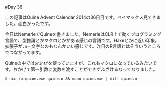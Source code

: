 #Day 36

この記事はQuine Advent Calendar 2014の36日目です。ベイマックス見てきました。面白かったです。

今日はNemerleでQuineを書きました。NemerleはCLR上で動くプログラミング言語で、型推論とかマクロとかがある感じの言語です。Haxeとかに近い印象。
拡張子が`.n`一文字なのもなんかいい感じです。昨日のR言語とはそういうところでつながってます。

Quineの中では`printf`を使っていますが、これもマクロになっているみたいです。おかげで第一引数に変数を渡すことができずふざけるなってなりました。

```console
$ ncc /o:quine.exe quine.n && mono quine.exe | diff quine.n -
```
